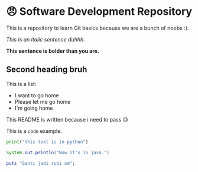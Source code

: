 # :angry: Software Development Repository

This is a repository to learn Git basics because we are a bunch of noobs :).

_This is an italic sentence duhhh._

**This sentence is bolder than you are.**

## Second heading bruh
This is a list:
- I want to go home
- Please let me go home
- I'm going home

This README is written because i need to pass :cry:

This is a `code` example.

```py
print("this text is in python")
```

```java
System.out.println("Now it's in java.")
```

```ruby
puts "Ganti jadi rubi om";
```
